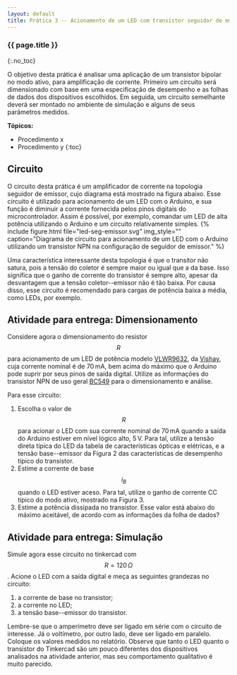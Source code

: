 ```yaml
---
layout: default
title: Prática 3 -- Acionamento de um LED com transistor seguidor de emissor
---
```



### {{ page.title }}
{:.no_toc}

O objetivo desta prática é analisar uma aplicação de um transistor bipolar
no modo ativo, para amplificação de corrente. Primeiro um circuito será 
dimensionado com base em uma especificação de desempenho e as folhas de dados
dos dispositivos escolhidos. Em seguida, um circuito semelhante deverá ser 
montado no ambiente de simulação e alguns de seus parâmetros medidos.

**Tópicos:**
* Procedimento x
* Procedimento y
{:toc}

Circuito
--------

O circuito desta prática é um amplificador de corrente na topologia seguidor
de emissor, cujo diagrama está mostrado na figura abaixo. Esse circuito é
utilizado para acionamento de um LED com o Arduino, e sua função é diminuir
a corrente fornecida pelos pinos digitais do microcontrolador. Assim é possível,
por exemplo, comandar um LED de alta potência utilizando o Arduino e um 
circuito relativamente simples. 
{%
   include figure.html
   file="led-seg-emissor.svg"
   img_style=""
   caption="Diagrama de circuito para acionamento de um LED com o Arduino
            utilizando um transistor NPN na configuração de seguidor
            de emissor."
%}

Uma característica interessante desta topologia é que o transitor não satura,
pois a tensão do coletor é sempre maior ou igual que a da base. Isso significa
que o ganho de corrente do transistor é sempre alto, apesar da desvantagem
que a tensão coletor--emissor não é tão baixa. Por causa disso, esse circuito
é recomendado para cargas de potência baixa a média, como LEDs, por exemplo.

Atividade para entrega: Dimensionamento
---------------------------------------

Considere agora o dimensionamento do resistor $$R$$ para acionamento de um LED
de potência modelo [VLWR9632], da [Vishay], cuja corrente nominal é de 
70&#x202F;mA,
bem acima do máximo que o Arduino pode suprir por seus pinos de saída digital.
Utilize as informações do transistor NPN de uso geral [BC549] para o 
dimensionamento e análise. 

Para esse circuito:

1. Escolha o valor de $$R$$ para acionar o LED com sua corrente nominal de
   70&#x202F;mA quando a saída do Arduino estiver em nível lógico alto, 
   5&#x202F;V. Para tal, utilize a tensão direta típica do LED da tabela de 
   características ópticas e elétricas, e a tensão base--emissor da 
   Figura&nbsp;2 das características de desempenho típico do transistor.
2. Estime a corrente de base $$i_B$$ quando o LED estiver aceso. Para tal, 
   utilize o ganho de corrente CC típico do modo ativo, mostrado na 
   Figura&nbsp;3.
3. Estime a potência dissipada no transistor. Esse valor está abaixo do máximo
   aceitável, de acordo com as informações da folha de dados?

Atividade para entrega: Simulação
---------------------------------

Simule agora esse circuito no tinkercad com $$R=120\,\Omega$$.
Acione o LED com a saída digital e meça as seguintes grandezas no circuito:

1. a corrente de base no transistor;
2. a corrente no LED;
3. a tensão base--emissor do transistor.

Lembre-se que o amperímetro deve ser ligado em série com o circuito de 
interesse. Já o voltímetro, por outro lado, deve ser ligado em paralelo.
Coloque os valores medidos no relatório. Observe que tanto o LED quanto o 
transistor do Tinkercad são um pouco diferentes dos dispositivos analisados
na atividade anterior, mas seu comportamento qualitativo é muito parecido.

[BC549]: BC549_npn.pdf
[Vishay]: https://www.vishay.com/
[VLWR9632]: https://www.vishay.com/docs/81818/vlwr963.pdf
